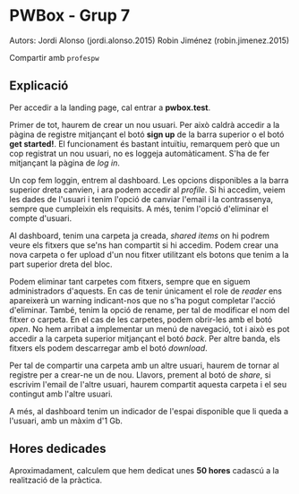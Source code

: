 # PWBox - Grup 7

Autors:
Jordi Alonso (jordi.alonso.2015)
Robin Jiménez (robin.jimenez.2015)

Compartir amb `profespw`

## Explicació

Per accedir a la landing page, cal entrar a **pwbox.test**.

Primer de tot, haurem de crear un nou usuari. Per això caldrà accedir a la pàgina de registre mitjançant el botó **sign up** de la barra superior o el botó **get started!**. 
El funcionament és bastant intuïtiu, remarquem però que un cop
registrat un nou usuari, no es loggeja automàticament. S'ha de fer
mitjançant la pàgina de *log in*.

Un cop fem loggin, entrem al dashboard. Les opcions disponibles a la barra superior dreta canvien, i ara podem accedir al *profile*. Si hi accedim, veiem les dades de l'usuari i tenim l'opció de canviar l'email i la contrassenya, sempre que cumpleixin els requisits. A més, tenim l'opció d'eliminar el compte d'usuari.

Al dashboard, tenim una carpeta ja creada, *shared items* on hi podrem veure els fitxers que se'ns han compartit si hi accedim. Podem crear una nova carpeta o fer upload d'un nou fitxer utilitzant els botons que tenim a la part superior dreta del bloc. 

Podem eliminar tant carpetes com fitxers, sempre que en siguem administradors d'aquests. En cas de tenir únicament el role de *reader* ens apareixerà un warning indicant-nos que no s'ha pogut completar l'acció d'eliminar. 
També, tenim la opció de rename, per tal de modificar el nom del fitxer o carpeta. En el cas de les carpetes, podem obrir-les amb el botó *open*. No hem arribat a implementar un menú de navegació, tot i això es pot accedir a la carpeta superior mitjançant el botó *back*. Per altre banda, els fitxers els podem descarregar amb el botó *download*.

Per tal de compartir una carpeta amb un altre usuari, haurem de tornar al registre per a crear-ne un de nou. Llavors, prement al botó de *share*, si escrivim l'email de l'altre usuari, haurem compartit aquesta carpeta i el seu contingut amb l'altre usuari.

A més, al dashboard tenim un indicador de l'espai disponible que li queda a l'usuari, amb un màxim d'1 Gb.


## Hores dedicades

Aproximadament, calculem que hem dedicat unes **50 hores** cadascú 
a la realització de la pràctica.

